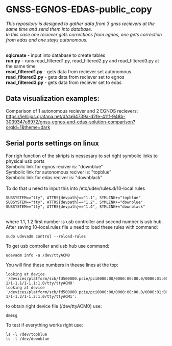 # GNSS-EGNOS-EDAS-public_copy
*This repository is designed to gather data from 3 gnss recievers at the same time and send them into database.*  <br>
*In this case one reciever gets corrections from egnos, one gets correction from edas and one stays autonomous.* <br><br>

**sqlcreate** - input into database to create tables <br>
**run.py** - runs read_filtered1.py, read_filtered2.py and read_filtered3.py at the same time <br>
**read_filtered1.py** - gets data from reciever set autonomous <br>
**read_filtered2.py** - gets data from reciever set to egnos <br>
**read_filtered3.py** - gets data from reciever set to edas <br>

## Data visualization examples:
Comparison of 1 autonomous reciever and 2 EGNOS recievers:
https://jehlijos.grafana.net/d/da64739a-d2fe-411f-948b-3039347e8972/gnss-egnos-and-edas-solution-comparison?orgId=1&theme=dark



## Serial ports settings on linux
For righ function of the skripts is nessesary to set right symbolic links to physical usb ports <br>
Symbolic link for egnos reciver is: "downblue" <br>
Symbolic link for autonomous reciver is: "topblue" <br>
Symbolic link for edas reciver is: "downblack" <br><br>
To do that u need to input this into /etc/udev/rules.d/10-local.rules
``` 10-local.rules
SUBSYSTEM=="tty", ATTRS{devpath}=="1.1", SYMLINK+="topblue" 
SUBSYSTEM=="tty", ATTRS{devpath}=="1.2", SYMLINK+="downblue"
SUBSYSTEM=="tty", ATTRS{devpath}=="1.4", SYMLINK+="downblack"
```
<br> where 1.1, 1.2 first number is usb controller and second number is usb hub.<br>
After saving 10-local.rules file u need to load these rules with command:
```
sudo udevadm control --reload-rules
```
To get  usb controller and usb hub use command:
```
udevadm info -a /dev/ttyACM0
```
You will find these numbers in theese lines at the top:
```
looking at device '/devices/platform/scb/fd500000.pcie/pci0000:00/0000:00:00.0/0000:01:00.0/usb1/1-1/1-1.1/1-1.1:1.0/tty/ttyACM0'
looking at device '/devices/platform/scb/fd500000.pcie/pci0000:00/0000:00:00.0/0000:01:00.0/usb1/1-1/1-1.2/1-1.2:1.0/tty/ttyACM1':
```
to obtain right device file  (/dev/ttyACM0) use:
```
dmesg
```
To test if everything works right use:
```
ls -l /dev/topblue
ls -l /dev/downblue
```
